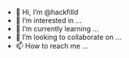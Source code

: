 - 👋 Hi, I’m @hackfilld
- 👀 I’m interested in ...
- 🌱 I’m currently learning ...
- 💞️ I’m looking to collaborate on ...
- 📫 How to reach me ...

<!---
hackfilld/hackfilld is a ✨ special ✨ repository because its `README.md` (this file) appears on your GitHub profile.
You can click the Preview link to take a look at your changes.
--->
